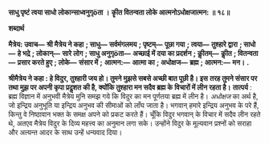 **साधु पृष्टं त्वया साधो लोकान्साध्वनुगृöता ।** **कीॄत वितन्वता लोके आत्मनोऽधोक्षजात्मन: ॥ १८॥** 

**शब्दार्थ** 

**मैत्रेय: उवाच—** **श्री मैत्रेय ने कहा** **; साधु—** **सर्वमंगलमय** **; पृष्टम्—** **पूछा गया** **; त्वया—** **तुश्हारे द्वारा** **; साधो—** **हे भद्रे** **; लोकान्—** **सारे लोग** **; साधु अनुगृöता—** **अच्छाई में दया का प्रदर्शन** **; कीॢतम्—** **कीॢत** **; वितन्वता—** **प्रसार करते हुए** **; लोके—** **संसार में** **;** **आत्मन:—** **आत्मा का** **; अधोक्षज—** **ब्रह्म** **; आत्मन:—** **मन।** **.** 

**श्रीमैत्रेय ने कहा : हे विदुर, तुश्हारी जय हो। तुमने मुझसे सबसे अच्छी बात पूछी है। इस** **तरह तुमने संसार पर तथा मुझ पर अपनी कृपा प्रदॢशत की है, क्योंकि तुश्हारा मन सदैव ब्रह्म के** **विचारों में लीन रहता है।** **तात्पर्य** : ब्रह्म विज्ञान में अनुभवी मैत्रेय मुनि समझ गये कि विदुर का मन पूर्णतया ब्रह्म में लीन है। *अधोक्षज* का अर्थ है, जो इन्द्रिय अनुभूति या इन्द्रिय अनुभव की सीमाओं को लाँघ जाता है। भगवान् हमारे इन्द्रिय अनुभव के परे हैं, किन्तु वे निष्ठावान भक्त के समक्ष अपने को प्रकट करते हैं। चूँकि विदुर भगवान् के विचार में सदैव लीन रहते थे, अतएव मैत्रेय विदुर के दिव्य महत्त्व का अनुमान लगा सके। उन्होंने विदुर के मूल्यवान प्रश्नों को सराहा और अत्यन्त आदर के साथ उन्हें धन्यवाद दिया।  